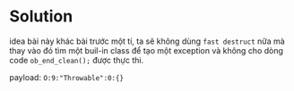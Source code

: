 # Solution

idea bài này khác bài trước một tí, ta sẽ không dùng `fast destruct` nữa mà thay vào đó tìm một buil-in class để tạo một exception và không cho dòng code `ob_end_clean();` được thực thi.

payload: `O:9:"Throwable":0:{}`